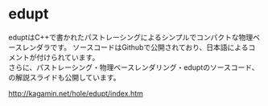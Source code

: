 edupt
=====

eduptはC++で書かれたパストレーシングによるシンプルでコンパクトな物理ベースレンダラです。 ソースコードはGithubで公開されており、日本語によるコメントが付けられています。  
さらに、パストレーシング・物理ベースレンダリング・eduptのソースコード、の解説スライドも公開しています。 

http://kagamin.net/hole/edupt/index.htm
